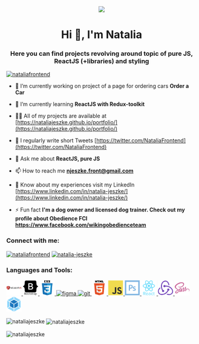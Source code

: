 <div id="header" align="center">
  <img src="https://media.giphy.com/media/L1R1tvI9svkIWwpVYr/giphy.gif" width="100"/>
</div>
<h1 align="center">Hi 👋, I'm Natalia</h1>
<h3 align="center">Here you can find projects revolving around topic of pure JS, ReactJS (+libraries) and styling</h3>

<p align="left"> <a href="https://twitter.com/nataliafrontend" target="blank"><img src="https://img.shields.io/twitter/follow/nataliafrontend?logo=twitter&style=for-the-badge" alt="nataliafrontend" /></a> </p>

- 🔭 I’m currently working on project of a page for ordering cars **Order a Car**

- 🌱 I’m currently learning **ReactJS with Redux-toolkit**

- 👨‍💻 All of my projects are available at [https://nataliajeszke.github.io/portfolio/](https://nataliajeszke.github.io/portfolio/)

- 📝 I regularly write short Tweets [https://twitter.com/NataliaFrontend](https://twitter.com/NataliaFrontend)

- 💬 Ask me about **ReactJS, pure JS**

- 📫 How to reach me **njeszke.front@gmail.com**

- 📄 Know about my experiences visit my LinkedIn [https://www.linkedin.com/in/natalia-jeszke/](https://www.linkedin.com/in/natalia-jeszke/)

- ⚡ Fun fact **I'm a dog owner and licensed dog trainer. Check out my profile about Obedience FCI https://www.facebook.com/wikingobedienceteam**

<h3 align="left">Connect with me:</h3>
<p align="left">
<a href="https://twitter.com/nataliafrontend" target="blank"><img align="center" src="https://raw.githubusercontent.com/rahuldkjain/github-profile-readme-generator/master/src/images/icons/Social/twitter.svg" alt="nataliafrontend" height="30" width="40" /></a>
<a href="https://linkedin.com/in/natalia-jeszke" target="blank"><img align="center" src="https://raw.githubusercontent.com/rahuldkjain/github-profile-readme-generator/master/src/images/icons/Social/linked-in-alt.svg" alt="natalia-jeszke" height="30" width="40" /></a>
</p>

<h3 align="left">Languages and Tools:</h3>
<p align="left"> <a href="https://angular.io" target="_blank" rel="noreferrer"> <img src="https://raw.githubusercontent.com/devicons/devicon/master/icons/angularjs/angularjs-original-wordmark.svg" alt="angularjs" width="40" height="40"/> </a> <a href="https://getbootstrap.com" target="_blank" rel="noreferrer"> <img src="https://raw.githubusercontent.com/devicons/devicon/master/icons/bootstrap/bootstrap-plain-wordmark.svg" alt="bootstrap" width="40" height="40"/> </a> <a href="https://www.w3schools.com/css/" target="_blank" rel="noreferrer"> <img src="https://raw.githubusercontent.com/devicons/devicon/master/icons/css3/css3-original-wordmark.svg" alt="css3" width="40" height="40"/> </a> <a href="https://www.figma.com/" target="_blank" rel="noreferrer"> <img src="https://www.vectorlogo.zone/logos/figma/figma-icon.svg" alt="figma" width="40" height="40"/> </a> <a href="https://git-scm.com/" target="_blank" rel="noreferrer"> <img src="https://www.vectorlogo.zone/logos/git-scm/git-scm-icon.svg" alt="git" width="40" height="40"/> </a> <a href="https://www.w3.org/html/" target="_blank" rel="noreferrer"> <img src="https://raw.githubusercontent.com/devicons/devicon/master/icons/html5/html5-original-wordmark.svg" alt="html5" width="40" height="40"/> </a> <a href="https://developer.mozilla.org/en-US/docs/Web/JavaScript" target="_blank" rel="noreferrer"> <img src="https://raw.githubusercontent.com/devicons/devicon/master/icons/javascript/javascript-original.svg" alt="javascript" width="40" height="40"/> </a> <a href="https://www.photoshop.com/en" target="_blank" rel="noreferrer"> <img src="https://raw.githubusercontent.com/devicons/devicon/master/icons/photoshop/photoshop-line.svg" alt="photoshop" width="40" height="40"/> </a> <a href="https://reactjs.org/" target="_blank" rel="noreferrer"> <img src="https://raw.githubusercontent.com/devicons/devicon/master/icons/react/react-original-wordmark.svg" alt="react" width="40" height="40"/> </a> <a href="https://redux.js.org" target="_blank" rel="noreferrer"> <img src="https://raw.githubusercontent.com/devicons/devicon/master/icons/redux/redux-original.svg" alt="redux" width="40" height="40"/> </a> <a href="https://sass-lang.com" target="_blank" rel="noreferrer"> <img src="https://raw.githubusercontent.com/devicons/devicon/master/icons/sass/sass-original.svg" alt="sass" width="40" height="40"/> </a> <a href="https://sass-lang.com" target="_blank" rel="noreferrer"> <img src="https://github.com/devicons/devicon/blob/master/icons/webpack/webpack-original.svg" alt="sass" width="40" height="40"/> </a></p>

<p><img align="left" src="https://github-readme-stats.vercel.app/api/top-langs?username=nataliajeszke&show_icons=true&locale=en&layout=compact" alt="nataliajeszke" /></p>

<p>&nbsp;<img align="center" src="https://github-readme-stats.vercel.app/api?username=nataliajeszke&show_icons=true&locale=en" alt="nataliajeszke" /></p>

<p><img align="center" src="https://github-readme-streak-stats.herokuapp.com/?user=nataliajeszke&" alt="nataliajeszke" /></p>
